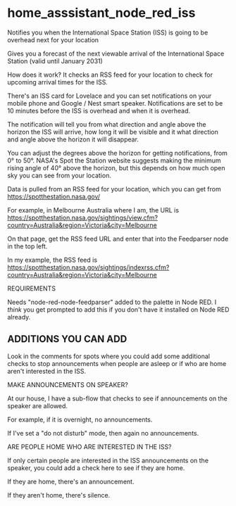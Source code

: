 # home_asssistant_node_red_iss
Notifies you when the International Space Station (ISS) is going to be overhead next for your location

Gives you a forecast of the next viewable arrival of the International Space Station (valid until January 2031)

How does it work? It checks an RSS feed for your location to check for upcoming arrival times for the ISS.

There's an ISS card for Lovelace and you can
set notifications on your mobile phone and
Google / Nest smart speaker. Notifications are set  to be 10 minutes before the ISS is overhead and when it is overhead. 

The notification will tell you from what direction and angle above the horizon the ISS will arrive, how long it will be visible and it what direction and angle above the horizon it will disappear.

You can adjust the degrees above the horizon for getting notifications, from 0° to 50°. NASA's Spot the Station website suggests making the minimum rising angle of 40° above the horizon, but this depends on how much open sky you can see from your location.

Data is pulled from an RSS feed for your location, which you can get from https://spotthestation.nasa.gov/

For example, in Melbourne Australia where I am, the URL is https://spotthestation.nasa.gov/sightings/view.cfm?country=Australia&region=Victoria&city=Melbourne 

On that page, get the RSS feed URL and enter that into the Feedparser node in the top left.

In my example, the RSS feed is https://spotthestation.nasa.gov/sightings/indexrss.cfm?country=Australia&region=Victoria&city=Melbourne

REQUIREMENTS

Needs "node-red-node-feedparser" added to the palette in Node RED. I _think_ you get prompted to add this if you don't have it installed on Node RED already.


ADDITIONS YOU CAN ADD
---------------------

Look in the comments for spots where you could
add some additional checks to stop announcements when people are asleep or if who are home aren't interested in the ISS.


MAKE ANNOUNCEMENTS ON SPEAKER?

At our house, I have a sub-flow that checks to 
see if announcements on the speaker are allowed.

For example, if it is overnight, no announcements.

If I've set a "do not disturb" mode, then again no announcements.

ARE PEOPLE HOME WHO ARE INTERESTED IN THE ISS?

If only certain people are interested in the ISS
announcements on the speaker, you could
add a check here to see if they are home. 

If they are home, there's an announcement.

If they aren't home, there's silence.

